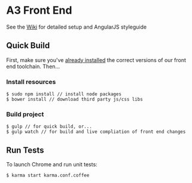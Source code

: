 # A3 Front End

See the [Wiki](https://github.com/GitHubAdmin/abaqisFE/wiki) for detailed setup and AngularJS styleguide

## Quick Build
First, make sure you've [already installed](https://github.com/GitHubAdmin/abaqisFE/wiki/Build-Tools-&-Process#tools) the correct versions of our front end toolchain. Then...

### Install resources
    $ sudo npm install // install node packages
    $ bower install // download third party js/css libs

### Build project
    $ gulp // for quick build, or...
    $ gulp watch // for build and live compliation of front end changes

## Run Tests
To launch Chrome and run unit tests:

    $ karma start karma.conf.coffee
